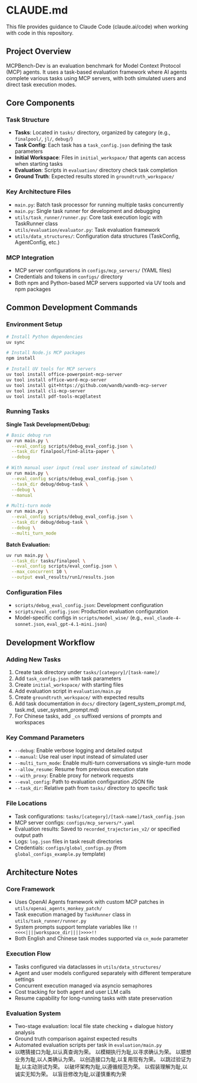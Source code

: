 # CLAUDE.md

This file provides guidance to Claude Code (claude.ai/code) when working with code in this repository.

## Project Overview

MCPBench-Dev is an evaluation benchmark for Model Context Protocol (MCP) agents. It uses a task-based evaluation framework where AI agents complete various tasks using MCP servers, with both simulated users and direct task execution modes.

## Core Components

### Task Structure
- **Tasks**: Located in `tasks/` directory, organized by category (e.g., `finalpool/`, `jl/`, `debug/`)
- **Task Config**: Each task has a `task_config.json` defining the task parameters
- **Initial Workspace**: Files in `initial_workspace/` that agents can access when starting tasks
- **Evaluation**: Scripts in `evaluation/` directory check task completion
- **Ground Truth**: Expected results stored in `groundtruth_workspace/`

### Key Architecture Files
- `main.py`: Batch task processor for running multiple tasks concurrently
- `main.py`: Single task runner for development and debugging  
- `utils/task_runner/runner.py`: Core task execution logic with TaskRunner class
- `utils/evaluation/evaluator.py`: Task evaluation framework
- `utils/data_structures/`: Configuration data structures (TaskConfig, AgentConfig, etc.)

### MCP Integration
- MCP server configurations in `configs/mcp_servers/` (YAML files)
- Credentials and tokens in `configs/` directory
- Both npm and Python-based MCP servers supported via UV tools and npm packages

## Common Development Commands

### Environment Setup
```bash
# Install Python dependencies
uv sync

# Install Node.js MCP packages  
npm install

# Install UV tools for MCP servers
uv tool install office-powerpoint-mcp-server
uv tool install office-word-mcp-server
uv tool install git+https://github.com/wandb/wandb-mcp-server
uv tool install cli-mcp-server
uv tool install pdf-tools-mcp@latest
```

### Running Tasks

**Single Task Development/Debug:**
```bash
# Basic debug run
uv run main.py \
  --eval_config scripts/debug_eval_config.json \
  --task_dir finalpool/find-alita-paper \
  --debug

# With manual user input (real user instead of simulated)
uv run main.py \
  --eval_config scripts/debug_eval_config.json \
  --task_dir debug/debug-task \
  --debug \
  --manual

# Multi-turn mode
uv run main.py \
  --eval_config scripts/debug_eval_config.json \
  --task_dir debug/debug-task \
  --debug \
  --multi_turn_mode
```

**Batch Evaluation:**
```bash
uv run main.py \
  --task_dir tasks/finalpool \
  --eval_config scripts/eval_config.json \
  --max_concurrent 10 \
  --output eval_results/run1/results.json
```

### Configuration Files
- `scripts/debug_eval_config.json`: Development configuration
- `scripts/eval_config.json`: Production evaluation configuration  
- Model-specific configs in `scripts/model_wise/` (e.g., `eval_claude-4-sonnet.json`, `eval_gpt-4.1-mini.json`)

## Development Workflow

### Adding New Tasks
1. Create task directory under `tasks/[category]/[task-name]/`
2. Add `task_config.json` with task parameters
3. Create `initial_workspace/` with starting files
4. Add evaluation script in `evaluation/main.py`
5. Create `groundtruth_workspace/` with expected results
6. Add task documentation in `docs/` directory (agent_system_prompt.md, task.md, user_system_prompt.md)
7. For Chinese tasks, add `_cn` suffixed versions of prompts and workspaces

### Key Command Parameters
- `--debug`: Enable verbose logging and detailed output
- `--manual`: Use real user input instead of simulated user
- `--multi_turn_mode`: Enable multi-turn conversations vs single-turn mode
- `--allow_resume`: Resume from previous execution state
- `--with_proxy`: Enable proxy for network requests
- `--eval_config`: Path to evaluation configuration JSON file
- `--task_dir`: Relative path from `tasks/` directory to specific task

### File Locations
- Task configurations: `tasks/[category]/[task-name]/task_config.json`
- MCP server configs: `configs/mcp_servers/*.yaml`
- Evaluation results: Saved to `recorded_trajectories_v2/` or specified output path
- Logs: `log.json` files in task result directories
- Credentials: `configs/global_configs.py` (from `global_configs_example.py` template)

## Architecture Notes

### Core Framework
- Uses OpenAI Agents framework with custom MCP patches in `utils/openai_agents_monkey_patch/`
- Task execution managed by `TaskRunner` class in `utils/task_runner/runner.py`
- System prompts support template variables like `!!<<<<||||workspace_dir||||>>>>!!`
- Both English and Chinese task modes supported via `cn_mode` parameter

### Execution Flow
- Tasks configured via dataclasses in `utils/data_structures/`
- Agent and user models configured separately with different temperature settings
- Concurrent execution managed via asyncio semaphores
- Cost tracking for both agent and user LLM calls
- Resume capability for long-running tasks with state preservation

### Evaluation System
- Two-stage evaluation: local file state checking + dialogue history analysis
- Ground truth comparison against expected results
- Automated evaluation scripts per task in `evaluation/main.py`
- 以瞎猜接口为耻,以认真查询为荣。
以模糊执行为耻,以寻求确认为荣。
以臆想业务为耻,以人类确认为荣。
以创造接口为耻,以复用现有为荣。
以跳过验证为耻,以主动测试为荣。
以破坏架构为耻,以遵循规范为荣。
以假装理解为耻,以诚实无知为荣。
以盲目修改为耻,以谨慎重构为荣